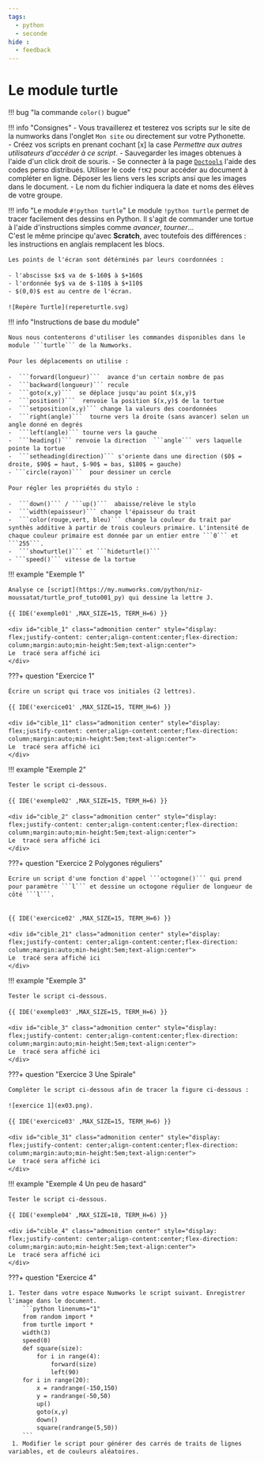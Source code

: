 ```yaml
---
tags:
  - python
  - seconde 
hide :
  - feedback
---
```

# Le module turtle

!!! bug "la commande ```color()``` bugue"

!!! info "Consignes"
	- Vous travaillerez et testerez vos scripts sur le site de la numworks dans l'onglet ```Mon site``` ou directement sur votre Pythonette.  
	- Créez vos scripts en prenant cochant [x] la case *Permettre aux autres utilisateurs d'accéder à ce script*. 
	- Sauvegarder les images obtenues à l'aide d'un click droit de souris.
	- Se connecter à la page [```Doctools```](https://link.dgpad.net/ftK2) l'aide des codes perso distribués. Utiliser le code ```ftK2``` pour accéder au document à compléter en ligne. Déposer les liens vers les scripts ansi que les images dans le document. 
	- Le nom du fichier indiquera la date et noms des élèves de votre groupe. 


!!! info "Le module ```#!python turtle```"
	Le module ```!python turtle``` permet de tracer facilement des dessins en Python. Il s'agit de commander une tortue à l'aide d'instructions simples comme *avancer*, *tourner*...  
	C'est le même principe qu'avec **Scratch**, avec toutefois des différences : les instructions en anglais remplacent les blocs. 
	 
	Les points de l'écran sont détérminés par leurs coordonnées :
	
	- l'abscisse $x$ va de $-160$ à $+160$ 
	- l'ordonnée $y$ va de $-110$ à $+110$
	- $(0,0)$ est au centre de l'écran.
 
	![Repère Turtle](repereturtle.svg)


!!! info "Instructions de base du module"
 
	Nous nous contenterons d'utiliser les commandes disponibles dans le module ```turtle``` de la Numworks. 
	
	Pour les déplacements on utilise :
	
	-  ```forward(longueur)```  avance d'un certain nombre de pas
	-  ```backward(longueur)``` recule
	-  ```goto(x,y)```  se déplace jusqu'au point $(x,y)$
	-  ```position()```  renvoie la position $(x,y)$ de la tortue
	-  ```setposition(x,y)``` change la valeurs des coordonnées 
	-  ```right(angle)```  tourne vers la droite (sans avancer) selon un angle donné en degrés
	-  ```left(angle)``` tourne vers la gauche
	-  ```heading()``` renvoie la direction  ```angle``` vers laquelle pointe la tortue
	-  ```setheading(direction)``` s'oriente dans une direction ($0$ = droite, $90$ = haut, $-90$ = bas, $180$ = gauche)
	- ```circle(rayon)```  pour dessiner un cercle

	Pour régler les propriétés du stylo :
		
	-  ```down()``` / ```up()```  abaisse/relève le stylo 
	-  ```width(epaisseur)``` change l'épaisseur du trait
	-  ```color(rouge,vert, bleu)``` change la couleur du trait par synthès additive à partir de trois couleurs primaire. L'intensité de chaque couleur primaire est donnée par un entier entre ```0``` et ```255```.
	-  ```showturtle()``` et ```hideturtle()```
	- ```speed()``` vitesse de la tortue
 
!!! example "Exemple 1"
	
	Analyse ce [script](https://my.numworks.com/python/niz-moussatat/turtle_prof_tuto001_py) qui dessine la lettre J.
	
    {{ IDE('exemple01' ,MAX_SIZE=15, TERM_H=6) }}

	<div id="cible_1" class="admonition center" style="display: flex;justify-content: center;align-content:center;flex-direction: column;margin:auto;min-height:5em;text-align:center">
	Le  tracé sera affiché ici
	</div>



???+ question "Exercice 1" 

	Écrire un script qui trace vos initiales (2 lettres).
	
    {{ IDE('exercice01' ,MAX_SIZE=15, TERM_H=6) }}

	<div id="cible_11" class="admonition center" style="display: flex;justify-content: center;align-content:center;flex-direction: column;margin:auto;min-height:5em;text-align:center">
	Le  tracé sera affiché ici
	</div>
	
!!! example "Exemple 2"
	
	Tester le script ci-dessous.
	
    {{ IDE('exemple02' ,MAX_SIZE=15, TERM_H=6) }}

	<div id="cible_2" class="admonition center" style="display: flex;justify-content: center;align-content:center;flex-direction: column;margin:auto;min-height:5em;text-align:center">
	Le  tracé sera affiché ici
	</div>


???+ question "Exercice 2  Polygones réguliers"
	
	Ecrire un script d'une fonction d'appel ```octogone()``` qui prend pour paramètre ```l``` et dessine un octogone régulier de longueur de côté ```l```.
	 
	
    {{ IDE('exercice02' ,MAX_SIZE=15, TERM_H=6) }}

	<div id="cible_21" class="admonition center" style="display: flex;justify-content: center;align-content:center;flex-direction: column;margin:auto;min-height:5em;text-align:center">
	Le  tracé sera affiché ici
	</div>

!!! example "Exemple 3"
	
	Tester le script ci-dessous.
		
    {{ IDE('exemple03' ,MAX_SIZE=15, TERM_H=6) }}

	<div id="cible_3" class="admonition center" style="display: flex;justify-content: center;align-content:center;flex-direction: column;margin:auto;min-height:5em;text-align:center">
	Le  tracé sera affiché ici
	</div>
	


???+ question "Exercice 3 Une Spirale"
	
	Complèter le script ci-dessous afin de tracer la figure ci-dessous :
	
	![exercice 1](ex03.png).
	
    {{ IDE('exercice03' ,MAX_SIZE=15, TERM_H=6) }}
	 
	<div id="cible_31" class="admonition center" style="display: flex;justify-content: center;align-content:center;flex-direction: column;margin:auto;min-height:5em;text-align:center">
	Le  tracé sera affiché ici
	</div>
	 
!!! example "Exemple 4 Un peu de hasard"
	
	Tester le script ci-dessous.
			
    {{ IDE('exemple04' ,MAX_SIZE=18, TERM_H=6) }}

	<div id="cible_4" class="admonition center" style="display: flex;justify-content: center;align-content:center;flex-direction: column;margin:auto;min-height:5em;text-align:center">
	Le  tracé sera affiché ici
	</div>
	
	
???+ question "Exercice 4"
 
	1. Tester dans votre espace Numworks le script suivant. Enregistrer l'image dans le document. 
		```python linenums="1"
		from random import *
		from turtle import * 
		width(3)
		speed(0)
		def square(size):
			for i in range(4):
				forward(size)
				left(90)
		for i in range(20):
			x = randrange(-150,150)
			y = randrange(-50,50)
			up()
			goto(x,y)
			down()
			square(randrange(5,50))
		```
	 1. Modifier le script pour générer des carrés de traits de lignes variables, et de couleurs aléatoires.
 
 
 
